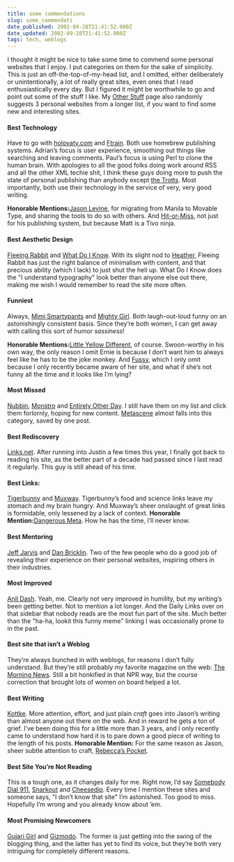 ```yaml
---
title: some commendations
slug: some_commendati
date_published: 2002-09-28T21:41:52.000Z
date_updated: 2002-09-28T21:41:52.000Z
tags: tech, weblogs
---
```


I thought it might be nice to take some time to commend some personal websites that I enjoy. I put categories on them for the sake of simplicity. This is just an off-the-top-of-my-head list, and I omitted, either deliberately or unintentionally, a lot of really great sites, even ones that I read enthusiastically every day. But I figured it might be worthwhile to go and point out some of the stuff I like. My [Other Stuff](index.php?other) page also randomly suggests 3 personal websites from a longer list, if you want to find some new and interesting sites.

#### Best Technology

Have to go with [holovaty.com](http://www.holovaty.com) and [Ftrain](http://ftrain.com). Both use homebrew publishing systems. Adrian’s focus is user experience, smoothing out things like searching and leaving comments. Paul’s focus is using Perl to clone the human brain. With apologies to all the good folks doing work around RSS and all the other XML techie shit, I think these guys doing more to push the state of personal publishing than anybody except [the Trotts](http://www.movabletype.org). Most importantly, both use their technology in the service of very, very good writing.

**Honorable Mentions:**[Jason Levine](http://q.queso.com), for migrating from Manila to Movable Type, and sharing the tools to do so with others. And [Hit-or-Miss](http://www.hit-or-miss.org/), not just for his publishing system, but because Matt is a Tivo ninja.

#### Best Aesthetic Design

[Fleeing Rabbit](http://www.fleeingrabbit.com/) and [What Do I Know](http://whatdoiknow.org/). With its slight nod to [Heather](http://www.harrumph.com), Fleeing Rabbit has just the right balance of minimalism with content, and that precious ability (which I lack) to just shut the hell up. What Do I Know does the "I understand typography" look better than anyone else out there, making me wish I would remember to read the site more often.

#### Funniest

Always, [Mimi Smartypants](http://smartypants.diaryland.com/) and [Mighty Girl](http://www.mightygirl.net/). Both laugh-out-loud funny on an astonishingly consistent basis. Since they’re both women, I can get away with calling this sort of humor *sassiness*!

**Honorable Mentions:**[Little Yellow Different](http://www.littleyellowdifferent.com), of course. Swoon-worthy in his own way, the only reason I omit Ernie is because I don’t want him to always feel like he has to be the joke monkey. And [Fussy](http://www.whatsthefuss.com/), which I only omit because I only recently became aware of her site, and what if she’s not funny all the time and it looks like I’m lying?

#### Most Missed

[Nubbin](http://www.nubbin.com/), [Monstro](http://www.monstro.com/) and [Entirely Other Day](http://www.eod.com/). I still have them on my list and click them forlornly, hoping for new content. [Metascene](http://metascene.net/weblog.html) almost falls into this category, saved by one post.

#### Best Rediscovery

[Links.net](http://www.links.net/). After running into Justin a few times this year, I finally got back to reading his site, as the better part of a decade had passed since I last read it regularly. This guy is still ahead of his time.

#### Best Links:

[Tigerbunny](http://tigerbunny.org/blog/) and [Muxway](http://www.muxway.org/). Tigerbunny’s food and science links leave my stomach and my brain hungry. And Muxway’s sheer onslaught of great links is formidable, only lessened by a lack of context. **Honorable Mention:**[Dangerous Meta](http://www.dangerousmeta.com/). How he has the time, I’ll never know.

#### Best Mentoring

[Jeff Jarvis](http://www.buzzmachine.com/) and [Dan Bricklin](http://danbricklin.com/log/). Two of the few people who do a good job of revealing their experience on their personal websites, inspiring others in their industries.

#### Most Improved

[Anil Dash](http://www.dashes.com/anil/). Yeah, me. Clearly not very improved in humility, but my writing’s been getting better. Not to mention a lot longer. And the Daily Links over on that sidebar that nobody reads are the most fun part of the site. Much better than the "ha-ha, lookit this funny meme" linking I was occasionally prone to in the past.

#### Best site that isn’t a Weblog

They’re always bunched in with weblogs, for reasons I don’t fully understand. But they’re still probably my favorite magazine on the web: [The Morning News](http://www.themorningnews.org/). Still a bit honkified in that NPR way, but the course correction that brought lots of women on board helped a lot.

#### Best Writing

[Kottke](http://www.kottke.org). More attention, effort, and just plain *craft* goes into Jason’s writing than almost anyone out there on the web. And in reward he gets a ton of grief. I’ve been doing this for a little more than 3 years, and I only recently came to understand how hard it is to pare down a good piece of writing to the length of his posts. **Honorable Mention:** For the same reason as Jason, sheer subtle attention to craft, [Rebecca’s Pocket](http://www.rebeccablood.net/).

#### Best Site You’re Not Reading

This is a tough one, as it changes daily for me. Right now, I’d say [Somebody Dial 911](http://www.somebodydial911.com/), [Snarkout](http://www.snarkout.org/) and [Cheesedip](http://cheesedip.com/). Every time I mention these sites and someone says, "I don’t know that site" I’m astonished. Too good to miss. Hopefully I’m wrong and you already know about ’em.

#### Most Promising Newcomers

[Gujari Girl](http://gujari.allaboutgeorge.com/) and [Gizmodo](http://www.gizmodo.net/). The former is just getting into the swing of the blogging thing, and the latter has yet to find its voice, but they’re both very intriguing for completely different reasons.
